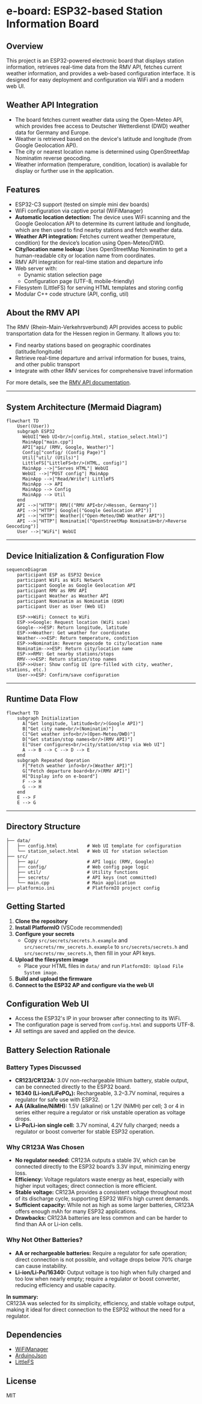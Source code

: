 # e-board: ESP32-based Station Information Board

## Overview
This project is an ESP32-powered electronic board that displays station information, retrieves real-time data from the RMV API, fetches current weather information, and provides a web-based configuration interface. It is designed for easy deployment and configuration via WiFi and a modern web UI.

## Weather API Integration
- The board fetches current weather data using the Open-Meteo API, which provides free access to Deutscher Wetterdienst (DWD) weather data for Germany and Europe.
- Weather is retrieved based on the device's latitude and longitude (from Google Geolocation API).
- The city or nearest location name is determined using OpenStreetMap Nominatim reverse geocoding.
- Weather information (temperature, condition, location) is available for display or further use in the application.

## Features
- ESP32-C3 support (tested on simple mini dev boards)
- WiFi configuration via captive portal (WiFiManager)
- **Automatic location detection:** The device uses WiFi scanning and the Google Geolocation API to determine its current latitude and longitude, which are then used to find nearby stations and fetch weather data.
- **Weather API integration:** Fetches current weather (temperature, condition) for the device’s location using Open-Meteo/DWD.
- **City/location name lookup:** Uses OpenStreetMap Nominatim to get a human-readable city or location name from coordinates.
- RMV API integration for real-time station and departure info
- Web server with:
  - Dynamic station selection page
  - Configuration page (UTF-8, mobile-friendly)
- Filesystem (LittleFS) for serving HTML templates and storing config
- Modular C++ code structure (API, config, util)

## About the RMV API
The RMV (Rhein-Main-Verkehrsverbund) API provides access to public transportation data for the Hessen region in Germany. It allows you to:
- Find nearby stations based on geographic coordinates (latitude/longitude)
- Retrieve real-time departure and arrival information for buses, trains, and other public transport
- Integrate with other RMV services for comprehensive travel information

For more details, see the [RMV API documentation](https://www.rmv.de/c/de/hapi/overview).

---

## System Architecture (Mermaid Diagram)
```mermaid
flowchart TD
    User((User))
    subgraph ESP32
      WebUI["Web UI<br/>(config.html, station_select.html)"]
      MainApp["main.cpp"]
      API["api/ (RMV, Google, Weather)"]
      Config["config/ (Config Page)"]
      Util["util/ (Utils)"]
      LittleFS["LittleFS<br/>(HTML, config)"]
      MainApp -->|"Serves HTML"| WebUI
      WebUI -->|"POST config"| MainApp
      MainApp -->|"Read/Write"| LittleFS
      MainApp --> API
      MainApp --> Config
      MainApp --> Util
    end
    API -->|"HTTP"| RMV[("RMV API<br/>Hessen, Germany")]
    API -->|"HTTP"| Google[("Google Geolocation API")]
    API -->|"HTTP"| Weather[("Open-Meteo/DWD Weather API")]
    API -->|"HTTP"| Nominatim[("OpenStreetMap Nominatim<br/>Reverse Geocoding")]
    User -->|"WiFi"| WebUI
```

---

## Device Initialization & Configuration Flow
```mermaid
sequenceDiagram
    participant ESP as ESP32 Device
    participant WiFi as WiFi Network
    participant Google as Google Geolocation API
    participant RMV as RMV API
    participant Weather as Weather API
    participant Nominatim as Nominatim (OSM)
    participant User as User (Web UI)

    ESP->>WiFi: Connect to WiFi
    ESP->>Google: Request location (WiFi scan)
    Google-->>ESP: Return longitude, latitude
    ESP->>Weather: Get weather for coordinates
    Weather-->>ESP: Return temperature, condition
    ESP->>Nominatim: Reverse geocode to city/location name
    Nominatim-->>ESP: Return city/location name
    ESP->>RMV: Get nearby stations/stops
    RMV-->>ESP: Return station/stop names
    ESP->>User: Show config UI (pre-filled with city, weather, stations, etc.)
    User->>ESP: Confirm/save configuration
```

---

## Runtime Data Flow
```mermaid
flowchart TD
    subgraph Initialization
      A["Get longitude, latitude<br/>(Google API)"]
      B["Get city name<br/>(Nominatim)"]
      C["Get weather info<br/>(Open-Meteo/DWD)"]
      D["Get station/stop names<br/>(RMV API)"]
      E["User configures<br/>city/station/stop via Web UI"]
      A --> B --> C --> D --> E
    end
    subgraph Repeated Operation
      F["Fetch weather info<br/>(Weather API)"]
      G["Fetch departure board<br/>(RMV API)"]
      H["Display info on e-board"]
      F --> H
      G --> H
    end
    E --> F
    E --> G
```

---

## Directory Structure
```
├── data/
│   ├── config.html           # Web UI template for configuration
│   └── station_select.html   # Web UI for station selection
├── src/
│   ├── api/                  # API logic (RMV, Google)
│   ├── config/               # Web config page logic
│   ├── util/                 # Utility functions
│   ├── secrets/              # API keys (not committed)
│   └── main.cpp              # Main application
├── platformio.ini            # PlatformIO project config
```

## Getting Started
1. **Clone the repository**
2. **Install PlatformIO** (VSCode recommended)
3. **Configure your secrets**
   - Copy `src/secrets/secrets.h.example` and `src/secrets/rmv_secrets.h.example` to `src/secrets/secrets.h` and `src/secrets/rmv_secrets.h`, then fill in your API keys.
4. **Upload the filesystem image**
   - Place your HTML files in `data/` and run `PlatformIO: Upload File System image`.
5. **Build and upload the firmware**
6. **Connect to the ESP32 AP and configure via the web UI**

## Configuration Web UI
- Access the ESP32's IP in your browser after connecting to its WiFi.
- The configuration page is served from `config.html` and supports UTF-8.
- All settings are saved and applied on the device.

## Battery Selection Rationale

### Battery Types Discussed

- **CR123/CR123A:** 3.0V non-rechargeable lithium battery, stable output, can be connected directly to the ESP32 board.
- **16340 (Li-ion/LiFePO₄):** Rechargeable, 3.2–3.7V nominal, requires a regulator for safe use with ESP32.
- **AA (Alkaline/NiMH):** 1.5V (alkaline) or 1.2V (NiMH) per cell; 3 or 4 in series either require a regulator or risk unstable operation as voltage drops.
- **Li-Po/Li-ion single cell:** 3.7V nominal, 4.2V fully charged; needs a regulator or boost converter for stable ESP32 operation.

### Why CR123A Was Chosen

- **No regulator needed:** CR123A outputs a stable 3V, which can be connected directly to the ESP32 board’s 3.3V input, minimizing energy loss.
- **Efficiency:** Voltage regulators waste energy as heat, especially with higher input voltages; direct connection is more efficient.
- **Stable voltage:** CR123A provides a consistent voltage throughout most of its discharge cycle, supporting ESP32 WiFi’s high current demands.
- **Sufficient capacity:** While not as high as some larger batteries, CR123A offers enough mAh for many ESP32 applications.
- **Drawbacks:** CR123A batteries are less common and can be harder to find than AA or Li-ion cells.

### Why Not Other Batteries?

- **AA or rechargeable batteries:** Require a regulator for safe operation; direct connection is not possible, and voltage drops below 70% charge can cause instability.
- **Li-ion/Li-Po/16340:** Output voltage is too high when fully charged and too low when nearly empty; require a regulator or boost converter, reducing efficiency and usable capacity.

**In summary:**  
CR123A was selected for its simplicity, efficiency, and stable voltage output, making it ideal for direct connection to the ESP32 without the need for a regulator.

## Dependencies
- [WiFiManager](https://github.com/tzapu/WiFiManager)
- [ArduinoJson](https://github.com/bblanchon/ArduinoJson)
- [LittleFS](https://github.com/lorol/LITTLEFS)

## License
MIT
